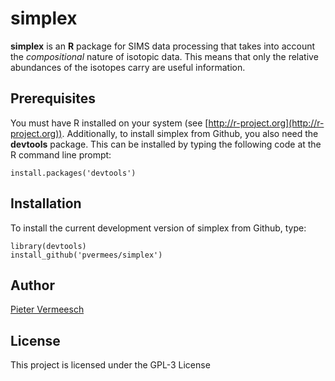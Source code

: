 # simplex

**simplex** is an **R** package for SIMS data processing that takes into account the *compositional* nature of isotopic data. This means that only the relative abundances of the isotopes carry are useful information.

## Prerequisites

You must have R installed on your system (see
[http://r-project.org](http://r-project.org)).  Additionally, to
install simplex from Github, you also need the **devtools** package.
This can be installed by typing the following code at the R command
line prompt:

```
install.packages('devtools')
```

## Installation

To install the current development version of simplex from Github, type:

```
library(devtools)
install_github('pvermees/simplex')
```

## Author

[Pieter Vermeesch](http://ucl.ac.uk/~ucfbpve)

## License

This project is licensed under the GPL-3 License
